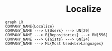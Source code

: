<h1 align="center">Localize</h1>

```mermaid
graph LR
COMPANY_NAME{Localize}
COMPANY_NAME ---> U{Users} ---> UN[29]
COMPANY_NAME ---> R{Repositories} ---> RN[556]
COMPANY_NAME ---> G{Gists} ---> GN[24]
COMPANY_NAME ---> ML{Most Used<br>Languages}
```
